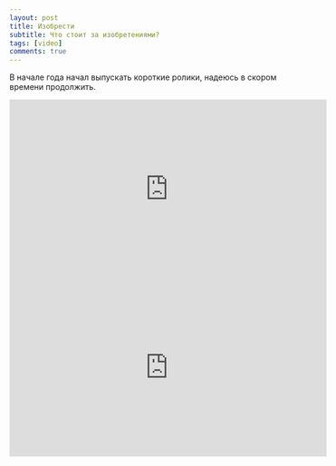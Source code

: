 ```yaml
---
layout: post
title: Изобрести
subtitle: Что стоит за изобретениями?
tags: [video]
comments: true
---
```

В начале года начал выпускать короткие ролики, надеюсь в скором времени продолжить.

<iframe width="560" height="315" src="https://www.youtube-nocookie.com/embed/xVwzN2wUoI4" frameborder="0" allow="accelerometer; autoplay; clipboard-write; encrypted-media; gyroscope; picture-in-picture" allowfullscreen></iframe>

<iframe width="560" height="315" src="https://www.youtube-nocookie.com/embed/PrQnlZsZ52s" frameborder="0" allow="accelerometer; autoplay; clipboard-write; encrypted-media; gyroscope; picture-in-picture" allowfullscreen></iframe>